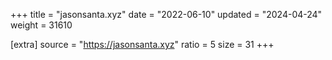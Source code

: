 +++
title = "jasonsanta.xyz"
date = "2022-06-10"
updated = "2024-04-24"
weight = 31610

[extra]
source = "https://jasonsanta.xyz"
ratio = 5
size = 31
+++
